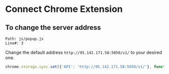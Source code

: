 # Connect Chrome Extension

## To change the server address

```
Path: js/popup.js
Line#: 3
```
Change the default address `http://95.142.171.58:5050/v1/` to your desired one.

```javascript
chrome.storage.sync.set({'API': 'http://95.142.171.58:5050/v1/'}, function() {})
```
